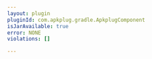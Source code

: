 ```yaml
---
layout: plugin
pluginId: com.apkplug.gradle.ApkplugComponent
isJarAvailable: true
error: NONE
violations: []

---
```

